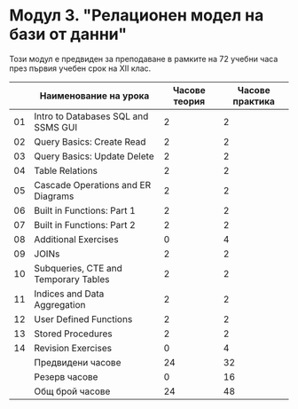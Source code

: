 # Модул 3. "Релационен модел на бази от данни"

Този модул е предвиден за преподаване в рамките на 72 учебни часа през първия учебен срок на XII клас.

|    | Наименование на урока                | Часове теория | Часове практика |
|----|--------------------------------------|---------------|-----------------|
| 01 | Intro to Databases SQL and SSMS GUI  |       2       |        2        |
| 02 | Query Basics: Create Read            |       2       |        2        |
| 03 | Query Basics: Update Delete          |       2       |        2        |
| 04 | Table Relations                      |       2       |        2        |
| 05 | Cascade Operations and ER Diagrams   |       2       |        2        |
| 06 | Built in Functions: Part 1           |       2       |        2        |
| 07 | Built in Functions: Part 2           |       2       |        2        |
| 08 | Additional Exercises                 |       0       |        4        |
| 09 | JOINs                                |       2       |        2        |
| 10 | Subqueries, CTE and Temporary Tables |       2       |        2        |
| 11 | Indices and Data Aggregation         |       2       |        2        |
| 12 | User Defined Functions               |       2       |        2        |
| 13 | Stored Procedures                    |       2       |        2        |
| 14 | Revision Exercises                   |       0       |        4        |
|    | Предвидени часове                    |       24      |        32       |
|    | Резерв часове                        |       0       |        16       |
|    | Общ брой часове                      |       24      |        48       |
